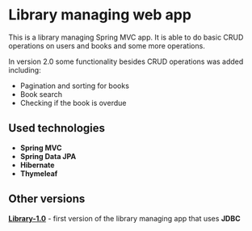 # Library managing web app
This is a library managing Spring MVC app. It is able to do basic CRUD operations on users and books and some more operations. 

In version 2.0 some functionality besides CRUD operations was added including:
* Pagination and sorting for books
* Book search
* Checking if the book is overdue

## Used technologies
* **Spring MVC**
* **Spring Data JPA**
* **Hibernate**
* **Thymeleaf**

## Other versions
**[Library-1.0](https://github.com/dnsmoly/library/tree/library-1.0)** - first version of the library managing app that uses **JDBC**
